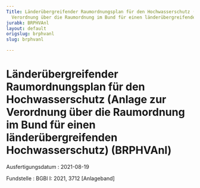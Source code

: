 ```yaml
---
Title: Länderübergreifender Raumordnungsplan für den Hochwasserschutz (Anlage zur
  Verordnung über die Raumordnung im Bund für einen länderübergreifenden Hochwasserschutz)
jurabk: BRPHVAnl
layout: default
origslug: brphvanl
slug: brphvanl

---
```


# Länderübergreifender Raumordnungsplan für den Hochwasserschutz (Anlage zur Verordnung über die Raumordnung im Bund für einen länderübergreifenden Hochwasserschutz) (BRPHVAnl)

Ausfertigungsdatum
:   2021-08-19

Fundstelle
:   BGBl I: 2021, 3712 [Anlageband]

